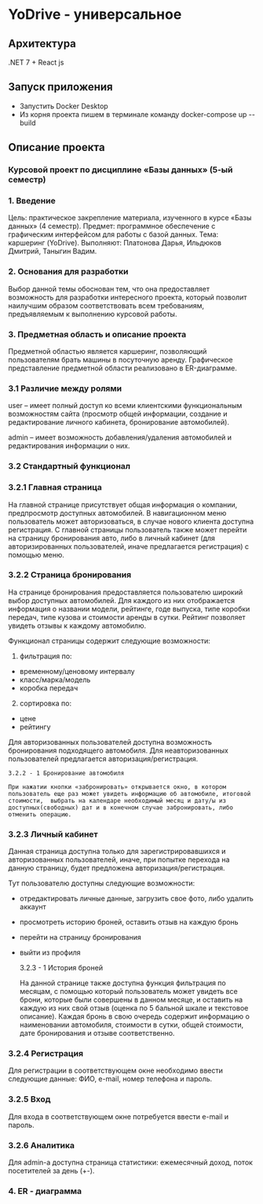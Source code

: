 # YoDrive - универсальное

## Архитектура

.NET 7 + React js

## Запуск приложения

- Запустить Docker Desktop
- Из корня проекта пишем в терминале команду docker-compose up --build

## Описание проекта

### Курсовой проект по дисциплине «Базы данных» (5-ый семестр)

### 1. Введение

Цель: практическое закрепление материала, изученного в курсе «Базы данных» (4 семестр).
Предмет: программное обеспечение с графическим интерфейсом для работы с базой данных.
Тема: каршеринг (YoDrive).
Выполняют: Платонова Дарья, Ильдюков Дмитрий, Таныгин Вадим.

### 2. Основания для разработки

Выбор данной темы обоснован тем, что она предоставляет возможность для разработки интересного проекта, который позволит наилучшим образом соответствовать всем требованиям, предъявляемым к выполнению курсовой работы.

### 3. Предметная область и описание проекта

Предметной областью является каршеринг, позволяющий пользователям брать машины в посуточную аренду. Графическое представление предметной области реализовано в ER-диаграмме.

### 3.1 Различие между ролями

user – имеет полный доступ ко всеми клиентскими функциональным возможностям сайта (просмотр общей информации, создание и редактирование личного кабинета, бронирование автомобилей).

admin – имеет возможность добавления/удаления автомобилей и редактирования информации о них.

### 3.2 Стандартный функционал

### 3.2.1 Главная страница

На главной странице присутствует общая информация о компании, предпросмотр доступных автомобилей. В навигационном меню пользователь может авторизоваться, в случае нового клиента доступна регистрация. С главной страницы пользователь также может перейти на страницу бронирования авто, либо в личный кабинет (для авторизированных пользователей, иначе предлагается регистрация) с помощью меню.

### 3.2.2 Страница бронирования

На странице бронирования предоставляется пользователю широкий выбор доступных автомобилей. Для каждого из них отображается информация о названии модели, рейтинге, годе выпуска, типе коробки передач, типе кузова и стоимости аренды в сутки. Рейтинг позволяет увидеть отзывы к каждому автомобилю.

Функционал страницы содержит следующие возможности:
1) фильтрация по:
- временному/ценовому интервалу
- класс/марка/модель
- коробка передач
2) сортировка по:
- цене
- рейтингу

Для авторизованных пользователей доступна возможность бронирования подходящего автомобиля. Для неавторизованных пользователей предлагается авторизация/регистрация.

    3.2.2 - 1 Бронирование автомобиля
	
	При нажатии кнопки «забронировать» открывается окно, в котором пользователь еще раз может увидеть информацию об автомобиле, итоговой стоимости,  выбрать на календаре необходимый месяц и дату/ы из доступных(свободных) дат и в конечном случае забронировать, либо отменить операцию.

### 3.2.3 Личный кабинет

Данная страница доступна только для зарегистрировавшихся и авторизованных пользователей, иначе, при попытке перехода на данную страницу, будет предложена авторизация/регистрация.

Тут пользователю доступны следующие возможности:
- отредактировать личные данные, загрузить свое фото, либо удалить аккаунт
- просмотреть историю броней, оставить отзыв на каждую бронь
- перейти на страницу бронирования
- выйти из профиля


    3.2.3 - 1 История броней

    На данной странице также доступна функция фильтрация по месяцам, с помощью который пользователь может увидеть все брони, которые были совершены в данном месяце, и оставить на каждую из них свой отзыв (оценка по 5 бальной шкале и текстовое описание). Каждая бронь в свою очередь содержит информацию о наименовании автомобиля, стоимости в сутки, общей стоимости, дате бронирования и отзыве соответственно.

### 3.2.4 Регистрация

Для регистрации в соответствующем окне необходимо ввести следующие данные: ФИО, e-mail, номер телефона и пароль.



### 3.2.5 Вход

Для входа в соответствующем окне потребуется ввести e-mail и пароль.

### 3.2.6 Аналитика

Для admin-а доступна страница статистики: ежемесячный доход, поток посетителей за день (+-).


### 4. ER - диаграмма 

